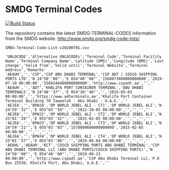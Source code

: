 # SMDG Terminal Codes 
[![Build Status](https://travis-ci.org/marek5050/SMDG-TERMINAL-CODES.svg?branch=master)](https://travis-ci.org/marek5050/SMDG-TERMINAL-CODES)

The repository contains the latest SMDG-TERMINAL-CODES information from the SMDG website. 
http://www.smdg.org/smdg-code-lists/


`SMDG-Terminal-Code-List-v20200701.csv`
```
'UNLOCODE','Alternative UNLOCODEs','Terminal Code','Terminal Facility Name','Terminal Company Name','Latitude (DMS)','Longitude (DMS)','Last change','Valid from','Valid until','Terminal Website','Terminal Address','Remarks'
'AEAUH','','CSP','CSP ABU DHABI TERMINAL','CSP ADT / COSCO SHIPPING PORTS LTD','N 24°50''00"','E 054°40''00"','1568073600000000000','2019-07-10 00:00:00','1568246400000000000','http://www.cspadt.ae','',''
'AEAUH','','ADT','KHALIFA PORT CONTAINER TERMINAL','ABU DHABI TERMINALS','N 24°48''37"','E 054°38''46"','','2015-05-03 00:00:00','','https://www.adterminals.ae','Khalifa Port Container Terminal Building 70 Taweelah - Abu Dhabi - U.A.E.',''
'AEJEA','','DPWJA','DP WORLD JEBEL ALI - CT1','DP WORLD JEBEL ALI','N 24°59''32"','E 055°03''58"','','2012-10-05 00:00:00','','','',''
'AEJEA','','DPWJ2','DP WORLD JEBEL ALI - CT2','DP WORLD JEBEL ALI','N 25°01''20"','E 055°03''42"','','2015-02-05 00:00:00','','','',''
'AEJEA','','DPWJ3','DP WORLD JEBEL ALI - CT3','DP WORLD JEBEL ALI','N 24°59''21"','E 055°03''03"','1578009600000000000','2015-02-05 00:00:00','','','',''
'AEJEA','','DPWJ4','DP WORLD JEBEL ALI - CT4','DP WORLD JEBEL ALI','N 25°01''57"','E 055°03''06"','','2019-06-04 00:00:00','','','',''
'AEKHL','AEAUH','KCT','COSCO SHIPPING PORTS ABU DHABI TERMINAL','CSP ABU DHABI TERMINAL LLC (ABU DHABI PORTS/COSCO SHIPPING PORTS)','N 24°50''00"','E 054°40''00"','','2019-09-13 00:00:00','','http://www.cspadt.ae','CSP Abu Dhabi Terminal LLC, P.O Box 25530, Khalifa Port, Abu Dhabi, U.A.E.',''
```